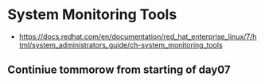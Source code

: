 # System Monitoring Tools

- https://docs.redhat.com/en/documentation/red_hat_enterprise_linux/7/html/system_administrators_guide/ch-system_monitoring_tools

## Continiue tommorow from starting of day07
